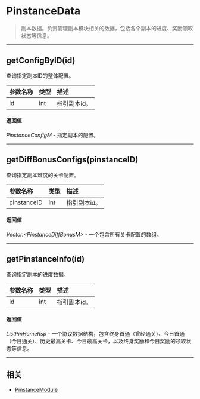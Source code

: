 # PinstanceData

> 副本数据。负责管理副本模块相关的数据，包括各个副本的进度、奖励领取状态等信息。

---

## getConfigByID(id)
查询指定副本ID的整体配置。

|参数名称|类型|描述|
|:---|:---|:---|
|id|int|指引副本id。|

#### 返回值
_PinstanceConfigM_ - 指定副本的配置。

---

## getDiffBonusConfigs(pinstanceID)
查询指定副本难度的关卡配置。

|参数名称|类型|描述|
|:---|:---|:---|
|pinstanceID|int|指引副本id。|

#### 返回值
_Vector.\<PinstanceDiffBonusM\>_ - 一个包含所有关卡配置的数组。

---

## getPinstanceInfo(id)
查询指定副本的进度数据。

|参数名称|类型|描述|
|:---|:---|:---|
|id|int|指引副本id。|

#### 返回值
_ListPinHomeRsp_ - 一个协议数据结构，包含终身首通（曾经通关）、今日首通（今日通关）、历史最高关卡、今日最高关卡，以及终身奖励和今日奖励的领取状态等信息。

---

## 相关
* [PinstanceModule](//classes/PinstanceModule.html 'PinstanceModule')